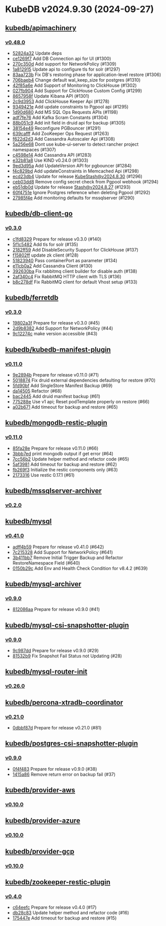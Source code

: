 # KubeDB v2024.9.30 (2024-09-27)


## [kubedb/apimachinery](https://github.com/kubedb/apimachinery)

### [v0.48.0](https://github.com/kubedb/apimachinery/releases/tag/v0.48.0)

- [52824a32](https://github.com/kubedb/apimachinery/commit/52824a32c) Update deps
- [ce1269f7](https://github.com/kubedb/apimachinery/commit/ce1269f7a) Add DB Connection api for UI (#1300)
- [270c350d](https://github.com/kubedb/apimachinery/commit/270c350d4) Add support for NetworkPolicy (#1309)
- [1a812915](https://github.com/kubedb/apimachinery/commit/1a812915f) Update api to configure tls for solr (#1297)
- [83aa723b](https://github.com/kubedb/apimachinery/commit/83aa723b3) Fix DB's restoring phase for application-level restore (#1306)
- [706baeb4](https://github.com/kubedb/apimachinery/commit/706baeb42) Change default wal_keep_size for postgres (#1310)
- [42f85a6e](https://github.com/kubedb/apimachinery/commit/42f85a6e3) Add Support of Monitoring to ClickHouse (#1302)
- [027fb904](https://github.com/kubedb/apimachinery/commit/027fb9041) Add Support for ClickHouse Custom Config (#1299)
- [8657958f](https://github.com/kubedb/apimachinery/commit/8657958fe) Update Kibana API (#1301)
- [2c9d3953](https://github.com/kubedb/apimachinery/commit/2c9d3953d) Add ClickHouse Keeper Api (#1278)
- [9349421e](https://github.com/kubedb/apimachinery/commit/9349421ec) Add update constraints to Pgpool api (#1295)
- [1d90d680](https://github.com/kubedb/apimachinery/commit/1d90d680f) Add MS SQL Ops Requests APIs (#1198)
- [adf7fe76](https://github.com/kubedb/apimachinery/commit/adf7fe76c) Add Kafka Scram Constants (#1304)
- [88b051c9](https://github.com/kubedb/apimachinery/commit/88b051c92) Add init field in druid api for backup (#1305)
- [38154e49](https://github.com/kubedb/apimachinery/commit/38154e492) Reconfigure PGBouncer (#1291)
- [639cafff](https://github.com/kubedb/apimachinery/commit/639cafff0) Add ZooKeeper Ops Request (#1263)
- [f622d2d3](https://github.com/kubedb/apimachinery/commit/f622d2d3c) Add Cassandra Autoscaler Api (#1308)
- [5a256e68](https://github.com/kubedb/apimachinery/commit/5a256e688) Dont use kube-ui-server to detect rancher project namespaces (#1307)
- [c4598e14](https://github.com/kubedb/apimachinery/commit/c4598e143) Add Cassandra API (#1283)
- [e32b81a8](https://github.com/kubedb/apimachinery/commit/e32b81a82) Use KIND v0.24.0 (#1303)
- [9ed3d95a](https://github.com/kubedb/apimachinery/commit/9ed3d95a4) Add UpdateVersion API for pgbouncer (#1284)
- [f4c829bd](https://github.com/kubedb/apimachinery/commit/f4c829bda) Add updateConstraints in Memcached Api (#1298)
- [ecd23db4](https://github.com/kubedb/apimachinery/commit/ecd23db43) Update for release KubeStash@v2024.8.30 (#1296)
- [ceb03dd8](https://github.com/kubedb/apimachinery/commit/ceb03dd8b) Remove config secret check from Pgpool webhook (#1294)
- [eb51db0d](https://github.com/kubedb/apimachinery/commit/eb51db0d7) Update for release Stash@v2024.8.27 (#1293)
- [60f4751e](https://github.com/kubedb/apimachinery/commit/60f4751e3) Ignore Postgres reference when deleting Pgpool (#1292)
- [27985f4e](https://github.com/kubedb/apimachinery/commit/27985f4eb) Add monitoring defaults for mssqlserver (#1290)



## [kubedb/db-client-go](https://github.com/kubedb/db-client-go)

### [v0.3.0](https://github.com/kubedb/db-client-go/releases/tag/v0.3.0)

- [c1fd8329](https://github.com/kubedb/db-client-go/commit/c1fd8329) Prepare for release v0.3.0 (#140)
- [5f1c5482](https://github.com/kubedb/db-client-go/commit/5f1c5482) Add tls for solr (#135)
- [2182ff59](https://github.com/kubedb/db-client-go/commit/2182ff59) Add DisableSecurity Support for ClickHouse (#137)
- [f15802ff](https://github.com/kubedb/db-client-go/commit/f15802ff) update zk client (#128)
- [51823940](https://github.com/kubedb/db-client-go/commit/51823940) Pass containerPort as parameter (#134)
- [e11cb0a2](https://github.com/kubedb/db-client-go/commit/e11cb0a2) Add Cassandra Client (#130)
- [392630ba](https://github.com/kubedb/db-client-go/commit/392630ba) Fix rabbitmq client builder for disable auth (#138)
- [2af340c4](https://github.com/kubedb/db-client-go/commit/2af340c4) Fix RabbitMQ HTTP client with TLS (#136)
- [b8c278df](https://github.com/kubedb/db-client-go/commit/b8c278df) Fix RabbitMQ client for default Vhost setup (#133)



## [kubedb/ferretdb](https://github.com/kubedb/ferretdb)

### [v0.3.0](https://github.com/kubedb/ferretdb/releases/tag/v0.3.0)

- [19802a3f](https://github.com/kubedb/ferretdb/commit/19802a3f) Prepare for release v0.3.0 (#45)
- [2d9b8382](https://github.com/kubedb/ferretdb/commit/2d9b8382) Add Support for NetworkPolicy (#44)
- [9c12274c](https://github.com/kubedb/ferretdb/commit/9c12274c) make version accessible (#43)



## [kubedb/kubedb-manifest-plugin](https://github.com/kubedb/kubedb-manifest-plugin)

### [v0.11.0](https://github.com/kubedb/kubedb-manifest-plugin/releases/tag/v0.11.0)

- [9e2894b](https://github.com/kubedb/kubedb-manifest-plugin/commit/9e2894b) Prepare for release v0.11.0 (#71)
- [5018874](https://github.com/kubedb/kubedb-manifest-plugin/commit/5018874) Fix druid external dependencies defaulting for restore (#70)
- [5fd90bf](https://github.com/kubedb/kubedb-manifest-plugin/commit/5fd90bf) Add SingleStore Manifest Backup (#69)
- [da14505](https://github.com/kubedb/kubedb-manifest-plugin/commit/da14505) Refactor (#68)
- [bac2445](https://github.com/kubedb/kubedb-manifest-plugin/commit/bac2445) Add druid manifest backup (#61)
- [775288e](https://github.com/kubedb/kubedb-manifest-plugin/commit/775288e) Use v1 api; Reset podTemplate properly on restore (#66)
- [a02b671](https://github.com/kubedb/kubedb-manifest-plugin/commit/a02b671) Add timeout for backup and restore (#65)



## [kubedb/mongodb-restic-plugin](https://github.com/kubedb/mongodb-restic-plugin)

### [v0.11.0](https://github.com/kubedb/mongodb-restic-plugin/releases/tag/v0.11.0)

- [85fa28e](https://github.com/kubedb/mongodb-restic-plugin/commit/85fa28e) Prepare for release v0.11.0 (#66)
- [3bbb7ed](https://github.com/kubedb/mongodb-restic-plugin/commit/3bbb7ed) print mongodb output if get error (#64)
- [7cc56b2](https://github.com/kubedb/mongodb-restic-plugin/commit/7cc56b2) Update helper method and refactor code (#65)
- [5af3981](https://github.com/kubedb/mongodb-restic-plugin/commit/5af3981) Add timeout for backup and restore (#62)
- [fb269f3](https://github.com/kubedb/mongodb-restic-plugin/commit/fb269f3) Initialize the restic components only (#63)
- [2173316](https://github.com/kubedb/mongodb-restic-plugin/commit/2173316) Use restic 0.17.1 (#61)



## [kubedb/mssqlserver-archiver](https://github.com/kubedb/mssqlserver-archiver)

### [v0.2.0](https://github.com/kubedb/mssqlserver-archiver/releases/tag/v0.2.0)




## [kubedb/mysql](https://github.com/kubedb/mysql)

### [v0.41.0](https://github.com/kubedb/mysql/releases/tag/v0.41.0)

- [adff4b59](https://github.com/kubedb/mysql/commit/adff4b592) Prepare for release v0.41.0 (#642)
- [7c215328](https://github.com/kubedb/mysql/commit/7c2153284) Add Support for NetworkPolicy (#641)
- [3b411bb7](https://github.com/kubedb/mysql/commit/3b411bb75) Remove Initial Trigger Backup and Refactor RestoreNamespace Field (#640)
- [0150b29c](https://github.com/kubedb/mysql/commit/0150b29cc) Add  Env and Health Check Condition for v8.4.2 (#639)



## [kubedb/mysql-archiver](https://github.com/kubedb/mysql-archiver)

### [v0.9.0](https://github.com/kubedb/mysql-archiver/releases/tag/v0.9.0)

- [812086aa](https://github.com/kubedb/mysql-archiver/commit/812086aa) Prepare for release v0.9.0 (#41)



## [kubedb/mysql-csi-snapshotter-plugin](https://github.com/kubedb/mysql-csi-snapshotter-plugin)

### [v0.9.0](https://github.com/kubedb/mysql-csi-snapshotter-plugin/releases/tag/v0.9.0)

- [9c987dd](https://github.com/kubedb/mysql-csi-snapshotter-plugin/commit/9c987dd) Prepare for release v0.9.0 (#29)
- [81532b9](https://github.com/kubedb/mysql-csi-snapshotter-plugin/commit/81532b9) Fix Snapshot Fail Status not Updating (#28)



## [kubedb/mysql-router-init](https://github.com/kubedb/mysql-router-init)

### [v0.26.0](https://github.com/kubedb/mysql-router-init/releases/tag/v0.26.0)




## [kubedb/percona-xtradb-coordinator](https://github.com/kubedb/percona-xtradb-coordinator)

### [v0.21.0](https://github.com/kubedb/percona-xtradb-coordinator/releases/tag/v0.21.0)

- [0dbbf87d](https://github.com/kubedb/percona-xtradb-coordinator/commit/0dbbf87d) Prepare for release v0.21.0 (#81)



## [kubedb/postgres-csi-snapshotter-plugin](https://github.com/kubedb/postgres-csi-snapshotter-plugin)

### [v0.9.0](https://github.com/kubedb/postgres-csi-snapshotter-plugin/releases/tag/v0.9.0)

- [0f4f483](https://github.com/kubedb/postgres-csi-snapshotter-plugin/commit/0f4f483) Prepare for release v0.9.0 (#38)
- [1415a86](https://github.com/kubedb/postgres-csi-snapshotter-plugin/commit/1415a86) Remove return error on backup fail (#37)



## [kubedb/provider-aws](https://github.com/kubedb/provider-aws)

### [v0.10.0](https://github.com/kubedb/provider-aws/releases/tag/v0.10.0)




## [kubedb/provider-azure](https://github.com/kubedb/provider-azure)

### [v0.10.0](https://github.com/kubedb/provider-azure/releases/tag/v0.10.0)




## [kubedb/provider-gcp](https://github.com/kubedb/provider-gcp)

### [v0.10.0](https://github.com/kubedb/provider-gcp/releases/tag/v0.10.0)




## [kubedb/zookeeper-restic-plugin](https://github.com/kubedb/zookeeper-restic-plugin)

### [v0.4.0](https://github.com/kubedb/zookeeper-restic-plugin/releases/tag/v0.4.0)

- [c64eefc](https://github.com/kubedb/zookeeper-restic-plugin/commit/c64eefc) Prepare for release v0.4.0 (#17)
- [db28c83](https://github.com/kubedb/zookeeper-restic-plugin/commit/db28c83) Update helper method and refactor code (#16)
- [175447e](https://github.com/kubedb/zookeeper-restic-plugin/commit/175447e) Add timeout for backup and restore (#15)



